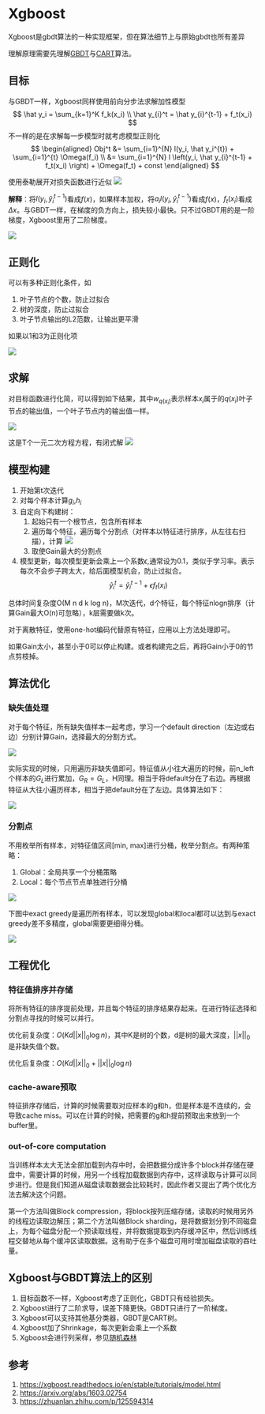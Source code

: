 # Xgboost

Xgboost是gbdt算法的一种实现框架，但在算法细节上与原始gbdt也所有差异

理解原理需要先理解[GBDT](./0019-GBDT.md)与[CART](./0017-CART%E7%AE%97%E6%B3%95.md)算法。

## 目标

与GBDT一样，Xgboost同样使用前向分步法求解加性模型
$$
\hat y_i = \sum_{k=1}^K f_k(x_i) \\
\hat y_{i}^t = \hat y_{i}^{t-1} + f_t(x_i)
$$
不一样的是在求解每一步模型时就考虑模型正则化
$$
\begin{aligned}
    Obj^t &= \sum_{i=1}^{N} l(y_i, \hat y_i^{t}) + \sum_{i=1}^{t} \Omega(f_i) \\
        &= \sum_{i=1}^{N} l \left(y_i, \hat y_{i}^{t-1} + f_t(x_i) \right) + \Omega(f_t) + const
\end{aligned}
$$

使用泰勒展开对损失函数进行近似
![](img/0020-1.png)

**解释**：将$l(y_i, \hat y_{i}^{t-1})$看成$f(x)$，如果样本加权，将$a_i l(y_i, \hat y_{i}^{t-1})$看成$f(x)$，$f_t(x_i)$看成$\Delta x$。与GBDT一样，在梯度的负方向上，损失较小最快。只不过GBDT用的是一阶梯度，Xgboost里用了二阶梯度。

![](img/0020-2.png)


## 正则化

可以有多种正则化条件，如
1. 叶子节点的个数，防止过拟合
2. 树的深度，防止过拟合
3. 叶子节点输出的L2范数，让输出更平滑

如果以1和3为正则化项

![](img/0020-3.png)

## 求解

对目标函数进行化简，可以得到如下结果，其中$w_{q(x_i)}$表示样本$x_i$属于的$q(x_i)$叶子节点的输出值，一个叶子节点内的输出值一样。

![](img/0020-4.png)

这是T个一元二次方程方程，有闭式解
![](img/0020-5.png)


## 模型构建

1. 开始第t次迭代
2. 对每个样本计算$g_i$,$h_i$
3. 自定向下构建树：
   1. 起始只有一个根节点，包含所有样本
   2. 遍历每个特征，遍历每个分割点（对样本以特征进行排序，从左往右扫描），计算
    ![](img/0020-6.png)
   3. 取使Gain最大的分割点
4. 模型更新，每次模型更新会乘上一个系数$\epsilon$,通常设为0.1，类似于学习率。表示每次不会步子跨太大，给后面模型机会，防止过拟合。
   $$
    \hat y_{i}^t = \hat y_{i}^{t-1} + \epsilon f_t(x_i)
   $$

总体时间复杂度O(M n d k log n)，M次迭代，d个特征，每个特征nlogn排序（计算Gain最大O(n)可忽略），k层需要做k次。

对于离散特征，使用one-hot编码代替原有特征，应用以上方法处理即可。

如果Gain太小，甚至小于0可以停止构建。或者构建完之后，再将Gain小于0的节点剪枝掉。

## 算法优化

### 缺失值处理

对于每个特征，所有缺失值样本一起考虑，学习一个default direction（左边或右边）分别计算Gain，选择最大的分割方式。

![](img/0020-7.png)

实际实现的时候，只用遍历非缺失值即可。特征值从小往大遍历的时候，前n_left个样本的$G_L$进行累加，$G_R = G_L$，H同理。相当于将default分在了右边。再根据特征从大往小遍历样本，相当于把default分在了左边。具体算法如下：

![](img/0020-8.png)

### 分割点

不用枚举所有样本，对特征值区间[min, max]进行分桶，枚举分割点。有两种策略：
1. Global：全局共享一个分桶策略
2. Local：每个节点节点单独进行分桶
   
![](img/0020-9.png)

下图中exact greedy是遍历所有样本，可以发现global和local都可以达到与exact greedy差不多精度，global需要更细得分桶。

![](img/0020-10.png)



## 工程优化

### 特征值排序并存储

将所有特征的排序提前处理，并且每个特征的排序结果存起来。在进行特征选择和分割点寻找的时候可以并行。

优化前复杂度：$O(Kd||x||_0\log n)$，其中K是树的个数，d是树的最大深度，$||x||_0$是非缺失值个数。

优化后复杂度：$O(Kd||x||_0+||x||_0\log n)$

### cache-aware预取

特征排序存储后，计算的时候需要取对应样本的g和h，但是样本是不连续的，会导致cache miss。可以在计算的时候，把需要的g和h提前预取出来放到一个buffer里。

### out-of-core computation

当训练样本太大无法全部加载到内存中时，会把数据分成许多个block并存储在硬盘中，需要计算的时候，用另一个线程加载数据到内存中，这样读取与计算可以同步进行。但是我们知道从磁盘读取数据会比较耗时，因此作者又提出了两个优化方法去解决这个问题。

第一个方法叫做Block compression，将block按列压缩存储，读取的时候用另外的线程边读取边解压；第二个方法叫做Block sharding，是将数据划分到不同磁盘上，为每个磁盘分配一个预读取线程，并将数据提取到内存缓冲区中，然后训练线程交替地从每个缓冲区读取数据。这有助于在多个磁盘可用时增加磁盘读取的吞吐量。



## Xgboost与GBDT算法上的区别

1. 目标函数不一样，Xgboost考虑了正则化，GBDT只有经验损失。
2. Xgboost进行了二阶求导，误差下降更快。GBDT只进行了一阶梯度。
3. Xgboost可以支持其他基分类器，GBDT是CART树。
4. Xgboost加了Shrinkage，每次更新会乘上一个系数
5. Xgboost会进行列采样，参见[随机森林](./0021-%E9%9A%8F%E6%9C%BA%E6%A3%AE%E6%9E%97.md)

## 参考

1. https://xgboost.readthedocs.io/en/stable/tutorials/model.html
2. https://arxiv.org/abs/1603.02754
3. https://zhuanlan.zhihu.com/p/125594314


